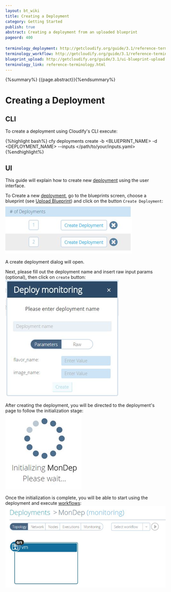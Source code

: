 ```yaml
---
layout: bt_wiki
title: Creating a Deployment
category: Getting Started
publish: true
abstract: Creating a deployment from an uploaded blueprint
pageord: 400

terminology_deployment: http://getcloudify.org/guide/3.1/reference-terminology.html#deployment
terminology_workflow: http://getcloudify.org/guide/3.1/reference-terminology.html#workflow
blueprint_upload: http://getcloudify.org/guide/3.1/ui-blueprint-upload.html
terminology_link: reference-terminology.html
---
```

{%summary%} {{page.abstract}}{%endsummary%}

# Creating a Deployment

## CLI

To create a deployment using Cloudify's CLI execute:

{%highlight bash%}
cfy deployments create -b <BLUEPRINT_NAME> -d <DEPLOYMENT_NAME> --inputs </path/to/your/inputs.yaml​>
{%endhighlight%}


## UI

This guide will explain how to create new [deployment]({{page.terminology_deployment}}) using the user interface.<br/>

To Create a new [deployment]({{page.terminology_deployment}}), go to the blueprints screen, choose a blueprint (see [Upload Blueprint]({{page.blueprint_upload}})) and click on the button `Create Deployment`:<br/>
![Create deployment button](/guide/images/ui/ui-create-deployment.jpg)

A create deployment dialog will open.<br/>

Next, please fill out the deployment name and insert raw input params (optional), then click on `create` button:<br/>
![Create deployment box](/guide/images/ui/ui-create-deployment-box.jpg)

After creating the deployment, you will be directed to the deployment's page to follow the initialization stage:<br/>
![Deployment initialize](/guide/images/ui/ui-initialize-deployment.jpg)

Once the initialization is complete, you will be able to start using the deployment and execute [workflows]({{page.terminology_workflow}}):<br/>
![Deployment ready to use](/guide/images/ui/ui-deployment-ready.jpg)